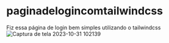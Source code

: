 # paginadelogincomtailwindcss
Fiz essa página de login bem simples utilizando o tailwindcss
![Captura de tela 2023-10-31 102139](https://github.com/EliaxZen/paginadelogincomtailwindcss/assets/132005740/7d6630a9-31ee-41cd-83e3-7f9588c62a2c)
